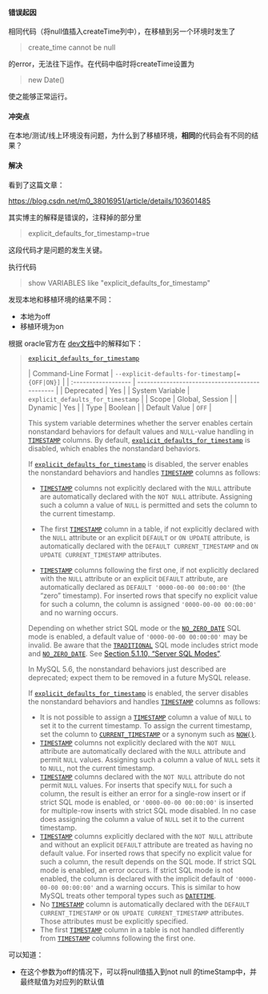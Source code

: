 #### 错误起因

相同代码（将null值插入createTime列中），在移植到另一个环境时发生了

> create_time cannot be null

的error，无法往下运作。在代码中临时将createTime设置为

>new Date()

使之能够正常运行。



#### 冲突点

在本地/测试/线上环境没有问题，为什么到了移植环境，**相同**的代码会有不同的结果？



#### 解决

看到了这篇文章：

https://blog.csdn.net/m0_38016951/article/details/103601485

其实博主的解释是错误的，注释掉的部分里

> explicit_defaults_for_timestamp=true

这段代码才是问题的发生关键。

执行代码

> show VARIABLES like "explicit_defaults_for_timestamp"

发现本地和移植环境的结果不同：

- 本地为off
- 移植环境为on

根据 oracle官方在 [dev文档](https://dev.mysql.com/doc/refman/5.6/en/server-system-variables.html)中的解释如下：

>[`explicit_defaults_for_timestamp`](https://dev.mysql.com/doc/refman/5.6/en/server-system-variables.html#sysvar_explicit_defaults_for_timestamp)
>
>
>
>| Command-Line Format | `--explicit-defaults-for-timestamp[={OFF|ON}]` |
>| :------------------ | ---------------------------------------------- |
>| Deprecated          | Yes                                            |
>| System Variable     | `explicit_defaults_for_timestamp`              |
>| Scope               | Global, Session                                |
>| Dynamic             | Yes                                            |
>| Type                | Boolean                                        |
>| Default Value       | `OFF`                                          |
>
>This system variable determines whether the server enables certain nonstandard behaviors for default values and `NULL`-value handling in [`TIMESTAMP`](https://dev.mysql.com/doc/refman/5.6/en/datetime.html) columns. By default, [`explicit_defaults_for_timestamp`](https://dev.mysql.com/doc/refman/5.6/en/server-system-variables.html#sysvar_explicit_defaults_for_timestamp) is disabled, which enables the nonstandard behaviors.
>
>If [`explicit_defaults_for_timestamp`](https://dev.mysql.com/doc/refman/5.6/en/server-system-variables.html#sysvar_explicit_defaults_for_timestamp) is disabled, the server enables the nonstandard behaviors and handles [`TIMESTAMP`](https://dev.mysql.com/doc/refman/5.6/en/datetime.html) columns as follows:
>
>- [`TIMESTAMP`](https://dev.mysql.com/doc/refman/5.6/en/datetime.html) columns not explicitly declared with the `NULL` attribute are automatically declared with the `NOT NULL` attribute. Assigning such a column a value of `NULL` is permitted and sets the column to the current timestamp.
>
>- The first [`TIMESTAMP`](https://dev.mysql.com/doc/refman/5.6/en/datetime.html) column in a table, if not explicitly declared with the `NULL` attribute or an explicit `DEFAULT` or `ON UPDATE` attribute, is automatically declared with the `DEFAULT CURRENT_TIMESTAMP` and `ON UPDATE CURRENT_TIMESTAMP` attributes.
>
>- [`TIMESTAMP`](https://dev.mysql.com/doc/refman/5.6/en/datetime.html) columns following the first one, if not explicitly declared with the `NULL` attribute or an explicit `DEFAULT` attribute, are automatically declared as `DEFAULT '0000-00-00 00:00:00'` (the “zero” timestamp). For inserted rows that specify no explicit value for such a column, the column is assigned `'0000-00-00 00:00:00'` and no warning occurs.
>
>  Depending on whether strict SQL mode or the [`NO_ZERO_DATE`](https://dev.mysql.com/doc/refman/5.6/en/sql-mode.html#sqlmode_no_zero_date) SQL mode is enabled, a default value of `'0000-00-00 00:00:00'` may be invalid. Be aware that the [`TRADITIONAL`](https://dev.mysql.com/doc/refman/5.6/en/sql-mode.html#sqlmode_traditional) SQL mode includes strict mode and [`NO_ZERO_DATE`](https://dev.mysql.com/doc/refman/5.6/en/sql-mode.html#sqlmode_no_zero_date). See [Section 5.1.10, “Server SQL Modes”](https://dev.mysql.com/doc/refman/5.6/en/sql-mode.html).
>
>In MySQL 5.6, the nonstandard behaviors just described are deprecated; expect them to be removed in a future MySQL release.
>
>If [`explicit_defaults_for_timestamp`](https://dev.mysql.com/doc/refman/5.6/en/server-system-variables.html#sysvar_explicit_defaults_for_timestamp) is enabled, the server disables the nonstandard behaviors and handles [`TIMESTAMP`](https://dev.mysql.com/doc/refman/5.6/en/datetime.html) columns as follows:
>
>- It is not possible to assign a [`TIMESTAMP`](https://dev.mysql.com/doc/refman/5.6/en/datetime.html) column a value of `NULL` to set it to the current timestamp. To assign the current timestamp, set the column to [`CURRENT_TIMESTAMP`](https://dev.mysql.com/doc/refman/5.6/en/date-and-time-functions.html#function_current-timestamp) or a synonym such as [`NOW()`](https://dev.mysql.com/doc/refman/5.6/en/date-and-time-functions.html#function_now).
>- [`TIMESTAMP`](https://dev.mysql.com/doc/refman/5.6/en/datetime.html) columns not explicitly declared with the `NOT NULL` attribute are automatically declared with the `NULL` attribute and permit `NULL` values. Assigning such a column a value of `NULL` sets it to `NULL`, not the current timestamp.
>- [`TIMESTAMP`](https://dev.mysql.com/doc/refman/5.6/en/datetime.html) columns declared with the `NOT NULL` attribute do not permit `NULL` values. For inserts that specify `NULL` for such a column, the result is either an error for a single-row insert or if strict SQL mode is enabled, or `'0000-00-00 00:00:00'` is inserted for multiple-row inserts with strict SQL mode disabled. In no case does assigning the column a value of `NULL` set it to the current timestamp.
>- [`TIMESTAMP`](https://dev.mysql.com/doc/refman/5.6/en/datetime.html) columns explicitly declared with the `NOT NULL` attribute and without an explicit `DEFAULT` attribute are treated as having no default value. For inserted rows that specify no explicit value for such a column, the result depends on the SQL mode. If strict SQL mode is enabled, an error occurs. If strict SQL mode is not enabled, the column is declared with the implicit default of `'0000-00-00 00:00:00'` and a warning occurs. This is similar to how MySQL treats other temporal types such as [`DATETIME`](https://dev.mysql.com/doc/refman/5.6/en/datetime.html).
>- No [`TIMESTAMP`](https://dev.mysql.com/doc/refman/5.6/en/datetime.html) column is automatically declared with the `DEFAULT CURRENT_TIMESTAMP` or `ON UPDATE CURRENT_TIMESTAMP` attributes. Those attributes must be explicitly specified.
>- The first [`TIMESTAMP`](https://dev.mysql.com/doc/refman/5.6/en/datetime.html) column in a table is not handled differently from [`TIMESTAMP`](https://dev.mysql.com/doc/refman/5.6/en/datetime.html) columns following the first one.
>
>



可以知道：

- 在这个参数为off的情况下，可以将null值插入到not null 的timeStamp中，并最终赋值为对应列的默认值